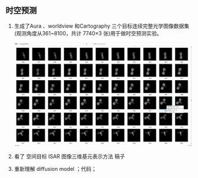## 时空预测
1. 生成了Aura 、worldview 和Cartography 三个目标连续完整光学图像数据集(观测角度从361~8100，共计 7740×3 张)用于做时空预测实验。

     ![连续数据集](img/2.png)

2. 看了   空间目标 ISAR 图像三维基元表示方法 稿子

3. 重新理解 diffusion model ；代码；
